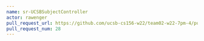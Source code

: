 ```yaml
---
name: sr-UCSBSubjectController
actor: rawenger
pull_request_url: https://github.com/ucsb-cs156-w22/team02-w22-7pm-4/pull/28
pull_request_num: 28
---
```

